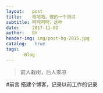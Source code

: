 ```yaml
---
layout:   post
title:    哈哈哈，做的一个测试
subtitle: 呵呵呵呵，这咋
date:     2017-11-02
author:   BY
header-img: img/post-bg-2015.jpg
catalog:   true
tags:
      -Blog
---
```


>前人栽树，后人乘凉

#前言
搭建个博客，记录以前工作的记录
